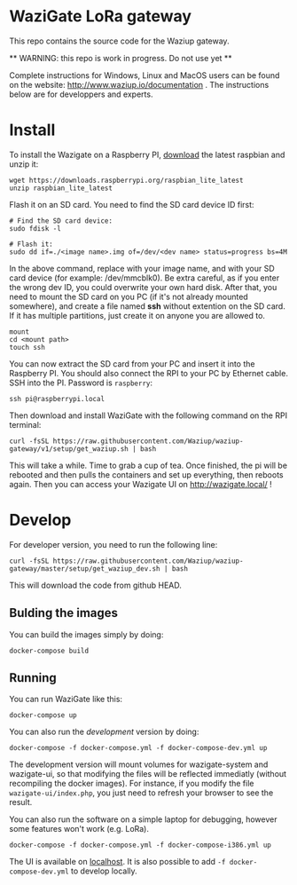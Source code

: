 WaziGate LoRa gateway
=====================

This repo contains the source code for the Waziup gateway.

** WARNING: this repo is work in progress. Do not use yet **

Complete instructions for Windows, Linux and MacOS users can be found on the website: http://www.waziup.io/documentation .
The instructions below are for developpers and experts.

Install
=======

To install the Wazigate on a Raspberry PI, [download](https://www.raspberrypi.org/downloads/raspbian/) the latest raspbian and unzip it:
```
wget https://downloads.raspberrypi.org/raspbian_lite_latest
unzip raspbian_lite_latest
```

Flash it on an SD card. You need to find the SD card device ID first:
```
# Find the SD card device:
sudo fdisk -l

# Flash it:
sudo dd if=./<image name>.img of=/dev/<dev name> status=progress bs=4M
```
In the above command, replace with your image name, and with your SD card device (for example: /dev/mmcblk0).
Be extra careful, as if you enter the wrong dev ID, you could overwrite your own hard disk.
After that, you need to mount the SD card on you PC (if it's not already mounted somewhere), and create a file named **ssh** without extention on the SD card.
If it has multiple partitions, just create it on anyone you are allowed to.

```
mount
cd <mount path>
touch ssh
```

You can now extract the SD card from your PC and insert it into the Raspberry PI.
You should also connect the RPI to your PC by Ethernet cable.
SSH into the PI. Password is `raspberry`:
```
ssh pi@raspberrypi.local
```
Then download and install WaziGate with the following command on the RPI terminal:
```
curl -fsSL https://raw.githubusercontent.com/Waziup/waziup-gateway/v1/setup/get_waziup.sh | bash
```

This will take a while. Time to grab a cup of tea.
Once finished, the pi will be rebooted and then pulls the containers and set up everything, then reboots again.
Then you can access your Wazigate UI on http://wazigate.local/ !

Develop
=======


For developer version, you need to run the following line:

```
curl -fsSL https://raw.githubusercontent.com/Waziup/waziup-gateway/master/setup/get_waziup_dev.sh | bash
```
This will download the code from github HEAD.


Bulding the images
------------------

You can build the images simply by doing:
```
docker-compose build
```

Running
-------

You can run WaziGate like this:
```
docker-compose up
```

You can also run the *development* version by doing:
```
docker-compose -f docker-compose.yml -f docker-compose-dev.yml up
```

The development version will mount volumes for wazigate-system and wazigate-ui, so that modifying the files will be reflected immediatly (without recompiling the docker images).
For instance, if you modify the file `wazigate-ui/index.php`, you just need to refresh your browser to see the result.

You can also run the software on a simple laptop for debugging, however some features won't work (e.g. LoRa).
```
docker-compose -f docker-compose.yml -f docker-compose-i386.yml up
```
The UI is available on [localhost](http://localhost).
It is also possible to add `-f docker-compose-dev.yml` to develop locally.
